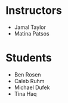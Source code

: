 # Instructors

- Jamal Taylor
- Matina Patsos

# Students

- Ben Rosen
- Caleb Ruhm
- Michael Dufek
- Tina Haq
